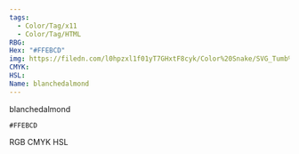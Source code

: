 ```yaml
---
tags:
  - Color/Tag/x11
  - Color/Tag/HTML
RBG: 
Hex: "#FFEBCD"
img: https://filedn.com/l0hpzxl1f01yT7GHxtF8cyk/Color%20Snake/SVG_Tumb%20Mass%20No%20Name/#FFEBCD.svg
CMYK: 
HSL: 
Name: blanchedalmond
---
```

blanchedalmond
```palette
#FFEBCD
```
RGB
CMYK
HSL